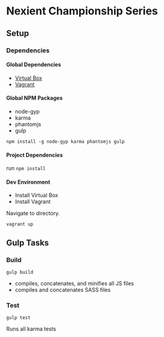 # Nexient Championship Series

## Setup

### Dependencies

#### Global Dependencies
- [Virtual Box](https://www.virtualbox.org/)
- [Vagrant](https://www.vagrantup.com/)

#### Global NPM Packages
- node-gyp
- karma
- phantomjs
- gulp

`npm install -g node-gyp karma phantomjs gulp`

#### Project Dependencies
run `npm install`

#### Dev Environment
- Install Virtual Box
- Install Vagrant

Navigate to directory.

`vagrant up`

## Gulp Tasks

### Build
`gulp build`
- compiles, concatenates, and minifies all JS files
- compiles and concatenates SASS files

### Test
`gulp test`

Runs all karma tests